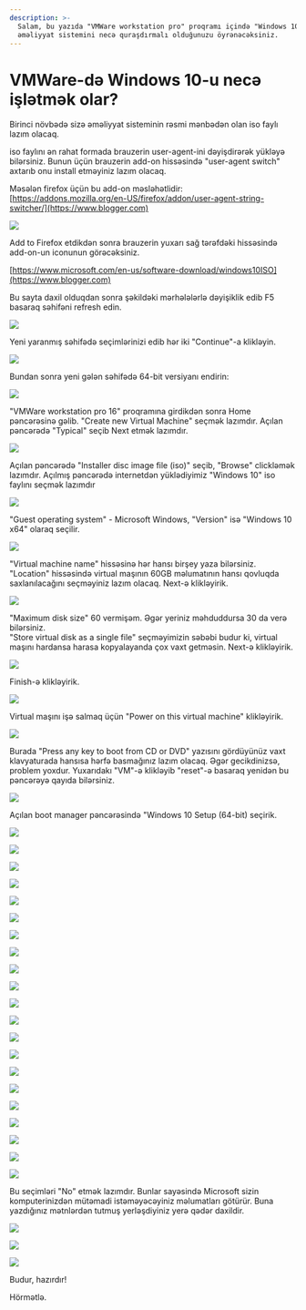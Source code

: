 ```yaml
---
description: >-
  Salam, bu yazıda "VMWare workstation pro" proqramı içində "Windows 10" tipli
  əməliyyat sistemini necə quraşdırmalı olduğunuzu öyrənəcəksiniz.
---
```


# VMWare-də Windows 10-u necə işlətmək olar?

&#x20;Birinci növbədə sizə əməliyyat sisteminin rəsmi mənbədən olan iso faylı lazım olacaq.

iso faylını ən rahat formada brauzerin user-agent-ini dəyişdirərək yükləyə bilərsiniz. Bunun üçün brauzerin add-on hissəsində "user-agent switch" axtarıb onu install etməyiniz lazım olacaq.

Məsələn firefox üçün bu add-on məsləhətlidir: [https://addons.mozilla.org/en-US/firefox/addon/user-agent-string-switcher/](https://www.blogger.com)

![](<../.gitbook/assets/0 (1).png>)

Add to Firefox etdikdən sonra brauzerin yuxarı sağ tərəfdəki hissəsində add-on-un iconunun görəcəksiniz.

[https://www.microsoft.com/en-us/software-download/windows10ISO](https://www.blogger.com)

Bu sayta daxil olduqdan sonra şəkildəki mərhələlərlə dəyişiklik edib F5 basaraq səhifəni refresh edin.

![](<../.gitbook/assets/1 (1).png>)

Yeni yaranmış səhifədə seçimlərinizi edib hər iki "Continue"-a klikləyin.

![](<../.gitbook/assets/2 (1).png>)

Bundan sonra yeni gələn səhifədə 64-bit versiyanı endirin:

![](<../.gitbook/assets/3 (1).png>)

"VMWare workstation pro 16" proqramına girdikdən sonra Home pəncərəsinə gəlib. "Create new Virtual Machine" seçmək lazımdır. Açılan pəncərədə "Typical" seçib  Next etmək lazımdır.

![](<../.gitbook/assets/4 (1).png>)

&#x20;Açılan pəncərədə "Installer disc image file (iso)" seçib, "Browse" clickləmək lazımdır. Açılmış pəncərədə internetdən yüklədiyimiz "Windows 10" iso faylını seçmək lazımdır

![](<../.gitbook/assets/5 (1).png>)

"Guest operating system" - Microsoft Windows, "Version" isə "Windows 10 x64" olaraq seçilir.

![](<../.gitbook/assets/6 (1).png>)

"Virtual machine name" hissəsinə hər hansı birşey yaza bilərsiniz.\
"Location" hissəsində virtual maşının 60GB məlumatının hansı qovluqda saxlanılacağını seçməyiniz lazım olacaq. Next-ə klikləyirik.

![](<../.gitbook/assets/7 (1).png>)

"Maximum disk size" 60 vermişəm. Əgər yeriniz məhduddursa 30 da verə bilərsiniz.\
"Store virtual disk as a single file" seçməyimizin səbəbi budur ki, virtual maşını hardansa harasa kopyalayanda çox vaxt getməsin. Next-ə klikləyirik.

![](<../.gitbook/assets/8 (1).png>)

Finish-ə klikləyirik.

![](<../.gitbook/assets/9 (1).png>)

Virtual maşını işə salmaq üçün "Power on this virtual machine" klikləyirik.

![](<../.gitbook/assets/10 (1).png>)

Burada "Press any key to boot from CD or DVD" yazısını gördüyünüz vaxt klavyaturada hansısa hərfə basmağınız lazım olacaq. Əgər gecikdinizsə, problem yoxdur. Yuxarıdakı "VM"-ə klikləyib "reset"-ə basaraq yenidən bu pəncərəyə qayıda bilərsiniz.

![](<../.gitbook/assets/11 (1).png>)

Açılan boot manager pəncərəsində "Windows 10 Setup (64-bit) seçirik.

![](<../.gitbook/assets/12 (1).png>)

![](<../.gitbook/assets/13 (1).png>)

![](<../.gitbook/assets/14 (1).png>)

![](<../.gitbook/assets/15 (1).png>)

![](<../.gitbook/assets/16 (1).png>)

![](<../.gitbook/assets/17 (1).png>)

![](<../.gitbook/assets/18 (1).png>)

![](<../.gitbook/assets/19 (1).png>)

![](<../.gitbook/assets/20 (1).png>)

![](<../.gitbook/assets/21 (2).png>)

![](<../.gitbook/assets/22 (1).png>)

![](<../.gitbook/assets/23 (1).png>)

![](<../.gitbook/assets/24 (1).png>)

![](<../.gitbook/assets/25 (1).png>)

![](<../.gitbook/assets/26 (1).png>)

![](<../.gitbook/assets/27 (1).png>)

![](<../.gitbook/assets/28 (1).png>)

![](../.gitbook/assets/29.png)

![](../.gitbook/assets/30.png)

![](../.gitbook/assets/31.png)

![](../.gitbook/assets/32.png)

Bu seçimləri "No" etmək lazımdır. Bunlar sayəsində Microsoft sizin komputerinizdən mütəmadi istəməyəcəyiniz məlumatları götürür. Buna yazdığınız mətnlərdən tutmuş yerləşdiyiniz yerə qədər daxildir.

![](../.gitbook/assets/33.png)

![](../.gitbook/assets/34.png)

![](../.gitbook/assets/35.png)

Budur, hazırdır!

Hörmətlə.
